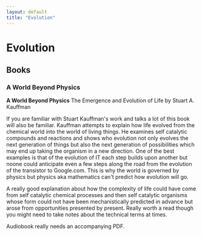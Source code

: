 ```yaml
---
layout: default
title: "Evolution"
---
```


# Evolution

## Books

### A World Beyond Physics

**A World Beyond Physics**
The Emergence and Evolution of Life
by Stuart A. Kauffman

If you are familiar with Stuart Kauffman's work and talks a lot of this book will also be familiar. Kauffman attempts to explain how life evolved from the chemical world into the world of living things. He examines self catalytic compounds and reactions and shows who evolution not only evolves the next generation of things but also the next generation of possibilities which may end up taking the organism in a new direction. One of the best examples is that of the evolution of IT each step builds upon another but noone could anticipate even a few steps along the road from the evolution of the transistor to Google.com. This is why the world is governed by physics but physics aka mathematics can't predict how evolution will go.

A really good explanation about how the complexity of life could have come from self catalytic chemical processes and then self catalytic organisms whose form could not have been mechanistically predicted in advance but arose from opportunities presented by present. Really worth a read though you might need to take notes about the technical terms at times.

Audiobook really needs an accompanying PDF.
